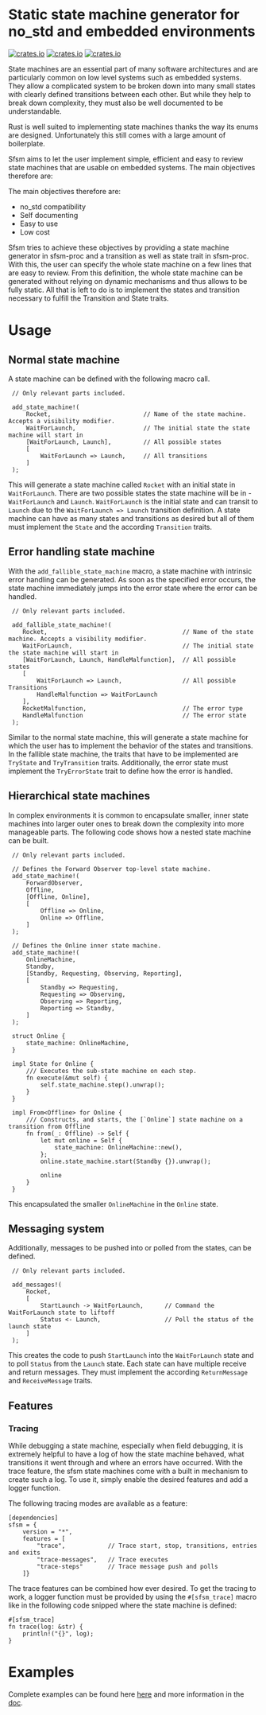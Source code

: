 # Static state machine generator for no_std and embedded environments
[![crates.io](https://img.shields.io/crates/v/sfsm.svg)](https://crates.io/crates/sfsm)
[![crates.io](https://img.shields.io/crates/d/sfsm.svg)](https://crates.io/crates/sfsm)
[![crates.io](https://img.shields.io/docsrs/sfsm)](https://docs.rs/sfsm/latest/sfsm/)

State machines are an essential part of many software architectures and are particularly common on low
level systems such as embedded systems. They allow a complicated system to be broken down into many
small states with clearly defined transitions between each other. But while they help to break down
complexity, they must also be well documented to be understandable.

Rust is well suited to implementing state machines thanks the way its enums are designed.
Unfortunately this still comes with a large amount of boilerplate.

Sfsm aims to let the user implement simple, efficient and easy to review state machines that are usable
on embedded systems. The main objectives therefore are:

The main objectives therefore are:
- no_std compatibility
- Self documenting
- Easy to use
- Low cost

Sfsm tries to achieve these objectives by providing a state machine generator in sfsm-proc and a
transition as well as state trait in sfsm-proc. With this, the user can specify the whole state machine on
a few lines that are easy to review. From this definition, the whole state machine can be generated
without relying on dynamic mechanisms and thus allows to be fully static. All that is left to do is to
implement the states and transition necessary to fulfill the Transition and State traits.

# Usage
## Normal state machine
A state machine can be defined with the following macro call.
```ignore
 // Only relevant parts included.

 add_state_machine!(
     Rocket,                          // Name of the state machine. Accepts a visibility modifier.
     WaitForLaunch,                   // The initial state the state machine will start in
     [WaitForLaunch, Launch],         // All possible states
     [
         WaitForLaunch => Launch,     // All transitions
     ]
 );
```
This will generate a state machine called ``` Rocket ``` with an initial state in ``` WaitForLaunch ```.
There are two possible states the state machine will be in - ``` WaitForLaunch ``` and ``` Launch ```.
``` WaitForLaunch ``` is the initial state and can transit to ``` Launch ``` due to the ``` WaitForLaunch => Launch ``` transition
definition. A state machine can have as many states and transitions as desired but all of them must implement the ``` State ```
and the according ``` Transition ``` traits.

## Error handling state machine
With the ``` add_fallible_state_machine ``` macro, a state machine with intrinsic error handling can be generated. As 
soon as the specified error occurs, the state machine immediately jumps into the error state where the error can be handled. 
```ignore
 // Only relevant parts included.

 add_fallible_state_machine!(
    Rocket,                                      // Name of the state machine. Accepts a visibility modifier.
    WaitForLaunch,                               // The initial state the state machine will start in
    [WaitForLaunch, Launch, HandleMalfunction],  // All possible states
    [
        WaitForLaunch => Launch,                 // All possible Transitions
        HandleMalfunction => WaitForLaunch
    ],
    RocketMalfunction,                           // The error type
    HandleMalfunction                            // The error state
 );
```
Similar to the normal state machine, this will generate a state machine for which the user has to implement the behavior
of the states and transitions. In the fallible state machine, the traits that have to be implemented are 
``` TryState ``` and ``` TryTransition ``` traits. Additionally, the error state must implement the
``` TryErrorState ``` trait to define how the error is handled.

## Hierarchical state machines
In complex environments it is common to encapsulate smaller, inner state machines into larger outer ones to break down
the complexity into more manageable parts. 
The following code shows how a nested state machine can be built.
```ignore
 // Only relevant parts included.
 
 // Defines the Forward Observer top-level state machine.
 add_state_machine!(
     ForwardObserver,
     Offline,
     [Offline, Online],
     [
         Offline => Online,
         Online => Offline,
     ]
 );
 
 // Defines the Online inner state machine.
 add_state_machine!(
     OnlineMachine,
     Standby,
     [Standby, Requesting, Observing, Reporting],
     [
         Standby => Requesting,
         Requesting => Observing,
         Observing => Reporting,
         Reporting => Standby,
     ]
 );
 
 struct Online {
     state_machine: OnlineMachine,
 }
 
 impl State for Online {
     /// Executes the sub-state machine on each step.
     fn execute(&mut self) {
         self.state_machine.step().unwrap();
     }
 }
 
 impl From<Offline> for Online {
     /// Constructs, and starts, the [`Online`] state machine on a transition from Offline
     fn from(_: Offline) -> Self {
         let mut online = Self {
             state_machine: OnlineMachine::new(),
         };
         online.state_machine.start(Standby {}).unwrap();
 
         online
     }
 }
```
This encapsulated the smaller ``` OnlineMachine ``` in the ``` Online ``` state.

## Messaging system
Additionally, messages to be pushed into or polled from the states, can be defined.
```ignore
 // Only relevant parts included.

 add_messages!(
     Rocket,
     [
         StartLaunch -> WaitForLaunch,      // Command the WaitForLaunch state to liftoff
         Status <- Launch,                  // Poll the status of the launch state
     ]
 );
```
This creates the code to push ``` StartLaunch ``` into the ``` WaitForLaunch ``` state and to poll ``` Status ``` from the ``` Launch ```
state. Each state can have multiple receive and return messages. 
They must implement the according ``` ReturnMessage ``` and ``` ReceiveMessage ``` traits.

## Features
### Tracing
While debugging a state machine, especially when field debugging, it is extremely helpful to have a log of how the state machine behaved, what transitions it went through and where an errors have occurred. With the trace feature, the sfsm state machines come with a built in mechanism to create such a log.
To use it, simply enable the desired features and add a logger function. 

The following tracing modes are available as a feature:
```ignore
[dependencies]
sfsm = {
    version = "*", 
    features = [
        "trace",            // Trace start, stop, transitions, entries and exits
        "trace-messages",   // Trace executes 
        "trace-steps"       // Trace message push and polls
    ]}
```
The trace features can be combined how ever desired. 
To get the tracing to work, a logger function must be provided by using the ``` #[sfsm_trace] ``` macro like in the following code snipped where the state machine is defined: 
```ignore
#[sfsm_trace]
fn trace(log: &str) {
    println!("{}", log);
}
```

# Examples
Complete examples can be found here [here](https://gitlab.com/sfsm/sfsm/-/tree/develop/examples) and more information in the [doc](https://docs.rs/sfsm).
